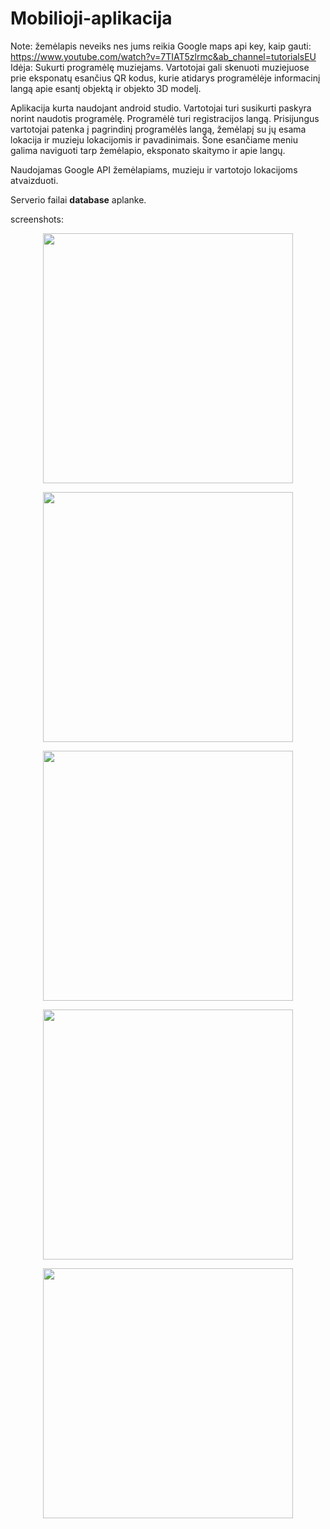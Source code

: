 # Mobilioji-aplikacija

Note: žemėlapis neveiks nes jums reikia Google maps api key, kaip gauti: https://www.youtube.com/watch?v=7TIAT5zlrmc&ab_channel=tutorialsEU
Idėja: 
Sukurti programėlę muziejams. Vartotojai gali skenuoti muziejuose prie eksponatų esančius QR kodus, kurie atidarys programėlėje
informacinį langą apie esantį objektą ir objekto 3D modelį.

Aplikacija kurta naudojant android studio.
Vartotojai turi susikurti paskyra norint naudotis programėlę. Programėlė turi registracijos langą. Prisijungus vartotojai patenka į pagrindinį programėlės langą, žemėlapį su jų esama lokacija ir muzieju lokacijomis ir pavadinimais. Šone esančiame meniu galima naviguoti tarp žemėlapio, eksponato skaitymo ir apie langų.

Naudojamas Google API žemėlapiams, muzieju ir vartotojo lokacijoms atvaizduoti.

Serverio failai **database** aplanke.

screenshots:  
<p align="center">
<img src="https://user-images.githubusercontent.com/79107324/175822695-f656bb0e-d2bb-4823-b966-aeaaf0af26c2.jpg" width="400">
</p>
<p align="center">
<img src="https://user-images.githubusercontent.com/79107324/175822696-1b840262-73b3-440e-b48c-3a0c1e461054.jpg" width="400">
</p>
<p align="center">
<img src="https://user-images.githubusercontent.com/79107324/175822698-668b18af-78e4-4dc5-a46a-b265ae95196b.jpg" width="400">
</p>
<p align="center">
<img src="https://user-images.githubusercontent.com/79107324/175822701-84047fed-b486-4242-82dd-28cf0fc06f34.jpg" width="400">
</p>
<p align="center">
<img src="https://user-images.githubusercontent.com/79107324/176201212-e38cb77f-12bd-4d1d-bf41-61fa0d639a3d.jpg" width="400">
</p>
